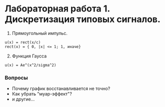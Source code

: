 
# Лабораторная работа 1. Дискретизация типовых сигналов. 

1. Прямоугольный импульс. 

```
u(x) = rect(x/c)
rect(x) = { 0, |x| <= 1; 1, иначе}
```

2. Функция Гаусса

```
u(x) = Ae^(x^2/sigma^2)
```

### Вопросы 
  - Почему график восстанавливается не точно? 
  - Как убрать "муар-эффект"?
  - и другие...